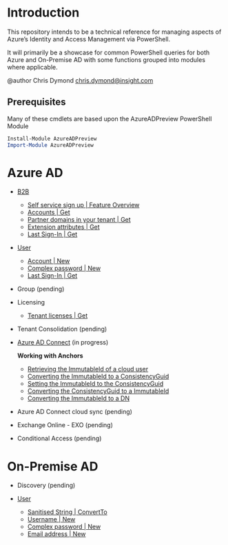 # Introduction

This repository intends to be a technical reference for managing aspects of Azure’s Identity and Access Management via PowerShell.

It will primarily be a showcase for common PowerShell queries for both Azure and On-Premise AD with some functions grouped into modules where applicable.

@author Chris Dymond chris.dymond@insight.com

## Prerequisites

Many of these cmdlets are based upon the AzureADPreview PowerShell Module

```powershell
Install-Module AzureADPreview
Import-Module AzureADPreview
```

# Azure AD

- [B2B](azure/b2b-user/README.md)

  - [Self service sign up | Feature Overview](azure/b2b-user/README.md)
  - [Accounts | Get](azure/b2b-user/README.md#guests)
  - [Partner domains in your tenant | Get](azure/b2b-user/README.md#get-b2b-domains)
  - [Extension attributes | Get](azure/b2b-user/README.md#extension-attributes)
  - [Last Sign-In | Get](azure/b2b-user/README.md#last-sign-in)

- [User](azure/user/README.md)

  - [Account | New](azure/user/README.md#creating-a-cloud-user-account)
  - [Complex password | New](azure/user/README.md#New-ComplexPassword)
  - [Last Sign-In | Get](azure/user/README.md#last-sign-in)

- Group (pending)

- Licensing

  - [Tenant licenses | Get](azure/licensing/README.md#get-tenant-licensing-details)

- Tenant Consolidation (pending)

- [Azure AD Connect](azure/adc/README.md) (in progress)
  
    **Working with Anchors**
  - [Retrieving the ImmutableId of a cloud user](azure/adc/README.md#Retrieving-the-ImmutableId-of-a-cloud-user)
  - [Converting the ImmutableId to a ConsistencyGuid](azure/adc/README.md#Converting-the-ImmutableId-to-a-ConsistencyGuid)
  - [Setting the ImmutableId to the ConsistencyGuid](azure/adc/README.md#Setting-the-ImmutableId-to-the-ConsistencyGuid)
  - [Converting the ConsistencyGuid to a ImmutableId](azure/adc/README.md#Converting-the-ConsistencyGuid-to-a-ImmutableId)
  - [Converting the ImmutableId to a DN](azure/adc/README.md#Converting-the-ImmutableId-to-a-DN)

- Azure AD Connect cloud sync (pending)

- Exchange Online - EXO (pending)

- Conditional Access (pending)

# On-Premise AD

- Discovery (pending)

- [User](on-premise/user/README.md)
  - [Sanitised String | ConvertTo](on-premise/user/README.md#ConvertTo-StringWithoutApostropheOrSpace)
  - [Username | New](on-premise/user/README.md#New-Username)
  - [Complex password | New](on-premise/user/README.md#New-ComplexPassword)
  - [Email address | New ](on-premise/user/README.md#New-Mail)
